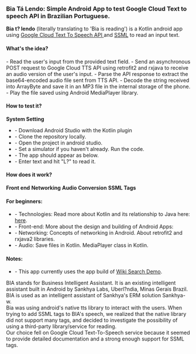 <h3>Bia Tá Lendo: Simple Android App to test Google Cloud Text to speech API in Brazilian Portuguese.</h3>

<b>Bia t? lendo</b> (literally translating to 'Bia is reading') is a Kotlin android app using <a href="https://cloud.google.com/text-to-speech/docs/basics" > Google Cloud Text To Speech API </a> and <a href="https://developers.google.com/actions/reference/ssml">SSML</a>  to read an input text. <br>



<div id="flow"> 
	<h4><b>What's the idea?</b></h4>
	- Read the user's input from the provided text field. 
	- Send an asynchronous POST request to Google Cloud TTS API using retrofit2 and rxjava to receive an audio version of the user's input.
	- Parse the API response to extract the base64-encoded audio file sent from TTS API.
	- Decode the string received into ArrayByte and save it in an MP3 file in the internal storage of the phone.
	- Play the file saved using Android MediaPlayer library.
</div>

<div id="test">
	<h4><b>How to test it?</b></h4>
	<b>System Setting</b>
	<ul>
		<li>- Download Android Studio with the Kotlin plugin</li>
		<li>- Clone the repository locally. </li>
		<li>- Open the project in android studio. </li>
		<li>- Set a simulator if you haven't already. Run the code. </li>
		<li>- The app should appear as below. </li>
		<li>- Enter text and hit "L?" to read it. </li>
	</ul>
</div>

<div id="code">
	<h4><b>How does it work?</b></h4>
	<b>Front end</b>
	<b>Networking</b>
	<b>Audio Conversion</b>
	<b>SSML Tags</b>
</div>

<div id="resources">
	<h4><b>For beginners:</b></h4>
	<ul>
		<li>- Technologies: Read more about Kotlin and its relationship to Java here: <a href="">here</a>. </li>
		<li>- Front-end: More about the design and building of Android Apps: </li>
		<li>- Networking: Concepts of networking in Android. About retrofit2 and rxjava2 libraries. </li>
		<li>- Audio: Save files in Kotlin. MediaPlayer class in Kotlin. </li>
	</ul>
</div>


<div id="notes">
	<h4><b>Notes:</b></h4>
	<ul>
		<li>- This app currently uses the app build of <a href="https://github.com/elye/demo_wiki_search_count">Wiki Search Demo</a>.</li>
	</ul>
</div>




















BIA stands for Business Intelligent Assistant. It is an existing intelligent assistant built in Android by Sankhya Labs, Uberl?ndia, Minas Gerais Brazil. BIA is used as an intelligent assistant of Sankhya's ERM solution Sankhya-w.<br>
Bia was using android's native tts library to interact with the users. When trying to add SSML tags to BIA's speech, we realized that the native library did not support many tags, and decided to investigate the possibility of using a third-party library/service for reading.
<br>Our choice fell on Google Cloud Text-To-Speech service because it seemed to provide detailed documentation and a strong enough support for SSML tags.  